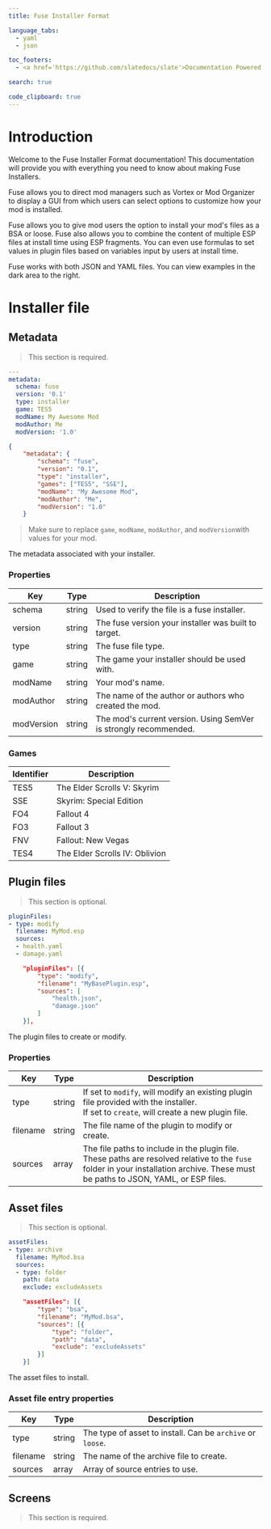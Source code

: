 ```yaml
---
title: Fuse Installer Format

language_tabs:  
  - yaml
  - json

toc_footers:
  - <a href='https://github.com/slatedocs/slate'>Documentation Powered by Slate</a>

search: true

code_clipboard: true
---
```


# Introduction

Welcome to the Fuse Installer Format documentation! This documentation will provide you with everything you need to know about making Fuse Installers.

Fuse allows you to direct mod managers such as Vortex or Mod Organizer to display a GUI from which users can select options to customize how your mod is installed.

Fuse allows you to give mod users the option to install your mod's files as a BSA or loose.  Fuse also allows you to combine the content of multiple ESP files at install time using ESP fragments.  You can even use formulas to set values in plugin files based on variables input by users at install time.

Fuse works with both JSON and YAML files.  You can view examples in the dark area to the right.

# Installer file

## Metadata

> This section is required.

```yaml
---
metadata:
  schema: fuse
  version: '0.1'
  type: installer
  game: TES5
  modName: My Awesome Mod
  modAuthor: Me
  modVersion: '1.0'
```

```json
{
    "metadata": {
        "schema": "fuse",
        "version": "0.1",
        "type": "installer",
        "games": ["TES5", "SSE"],
        "modName": "My Awesome Mod",
        "modAuthor": "Me",
        "modVersion": "1.0"
    }
```

> Make sure to replace `game`, `modName`, `modAuthor`, and `modVersion`with values for your mod.

The metadata associated with your installer.

### Properties

| Key        | Type   | Description                                                  |
| ---------- | ------ | ------------------------------------------------------------ |
| schema     | string | Used to verify the file is a fuse installer.                 |
| version    | string | The fuse version your installer was built to target.         |
| type       | string | The fuse file type.                                          |
| game       | string | The game your installer should be used with.                 |
| modName    | string | Your mod's name.                                             |
| modAuthor  | string | The name of the author or authors who created the mod.       |
| modVersion | string | The mod's current version.  Using SemVer is strongly recommended. |

### Games

| Identifier | Description                    |
| ---------- | ------------------------------ |
| TES5       | The Elder Scrolls V: Skyrim    |
| SSE        | Skyrim: Special Edition        |
| FO4        | Fallout 4                      |
| FO3        | Fallout 3                      |
| FNV        | Fallout: New Vegas             |
| TES4       | The Elder Scrolls IV: Oblivion |

## Plugin files

> This section is optional.

```yaml
pluginFiles:
- type: modify
  filename: MyMod.esp
  sources:
  - health.yaml
  - damage.yaml
```

```json
    "pluginFiles": [{
        "type": "modify",
        "filename": "MyBasePlugin.esp",
        "sources": [
            "health.json",
            "damage.json"
        ]
    }],
```

The plugin files to create or modify.

### Properties

Key | Type | Description
--------- | ------- | -----------
type | string | If set to `modify`, will modify an existing plugin file provided with the installer.  <br/>If set to `create`, will create a new plugin file. 
filename | string | The file name of the plugin to modify or create. 
sources | array | The file paths to include in the plugin file.  These paths are resolved relative to the `fuse` folder in your installation archive.  These must be paths to JSON, YAML, or ESP files. 

## Asset files

> This section is optional.

```yaml
assetFiles:
- type: archive
  filename: MyMod.bsa
  sources:
  - type: folder
    path: data
    exclude: excludeAssets
```

```json
    "assetFiles": [{
        "type": "bsa",
        "filename": "MyMod.bsa",
        "sources": [{
            "type": "folder",
            "path": "data",
            "exclude": "excludeAssets"
        }]
    }]
```

The asset files to install.

### Asset file entry properties

| Key      | Type   | Description                                                 |
| -------- | ------ | ----------------------------------------------------------- |
| type     | string | The type of asset to install.  Can be `archive` or `loose`. |
| filename | string | The name of the archive file to create.                     |
| sources  | array  | Array of source entries to use.                             |

## Screens

> This section is required.

